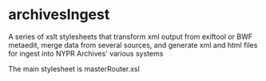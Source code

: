 # archivesIngest
A series of xslt stylesheets
that transform xml output from exiftool or BWF metaedit,
merge data from several sources,
and generate xml and html files
for ingest into NYPR Archives' various systems

The main stylesheet is masterRouter.xsl

